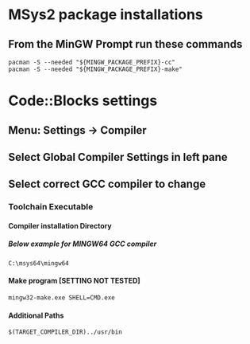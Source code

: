 # MSys2 package installations
## From the MinGW Prompt run these commands
```
pacman -S --needed "${MINGW_PACKAGE_PREFIX}-cc"
pacman -S --needed "${MINGW_PACKAGE_PREFIX}-make"
```
# Code::Blocks settings
## Menu: Settings -> Compiler
## Select Global Compiler Settings in left pane
## Select correct GCC compiler to change
### Toolchain Executable
#### Compiler installation Directory
##### Below example for MINGW64 GCC compiler
```
C:\msys64\mingw64
```
#### Make program [SETTING NOT TESTED]
```
mingw32-make.exe SHELL=CMD.exe
```
#### Additional Paths
```
$(TARGET_COMPILER_DIR)../usr/bin
```
